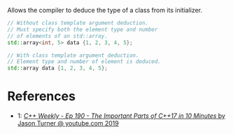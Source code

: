 Allows the compiler to deduce the type of a class from its initializer.

```cpp
// Without class template argument deduction.
// Must specify both the element type and number
// of elements of an std::array.
std::array<int, 5> data {1, 2, 3, 4, 5};

// With class template argument deduction.
// Element type and number of element is deduced.
std::array data {1, 2, 3, 4, 5};
```


# References

- 1: [_C++ Weekly - Ep 190 - The Important Parts of C++17 in 10 Minutes_ by Jason Turner @ youtube.com 2019](https://www.youtube.com/watch?v=QpFjOlzg1r4)
